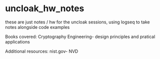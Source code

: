 # uncloak_hw_notes

these are just notes / hw for the uncloak sessions,
using logseq to take notes alongside code examples

Books covered:
Cryptography Engineering- design principles and pratical applications

Additional resources:
nist.gov- NVD
